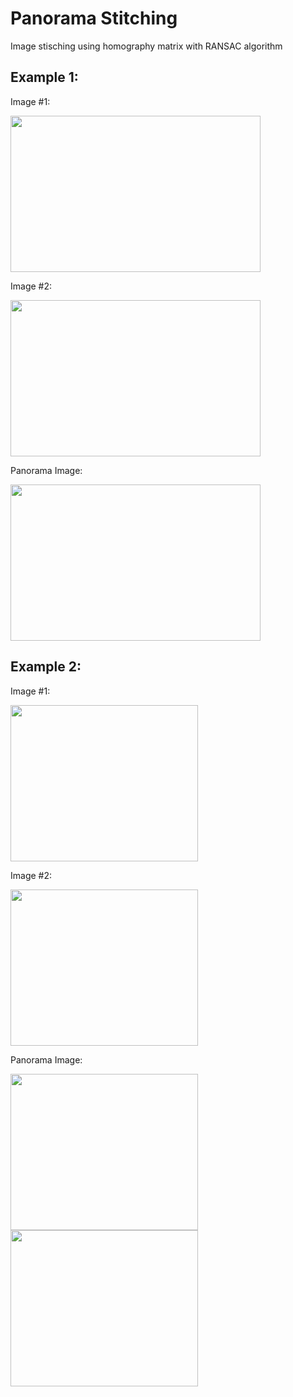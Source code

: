 # Panorama Stitching
Image stisching using homography matrix with RANSAC algorithm

## Example 1:
Image #1:

<img src="https://user-images.githubusercontent.com/102179195/161242102-c8a6187d-1a7d-4e64-8cb7-ac2b5e6dd382.jpg" width="400" height="250" />


Image #2:

<img src="https://user-images.githubusercontent.com/102179195/161241484-f1fd7d9e-1c2e-4e09-93e1-10d902e80bbd.jpg" width="400" height="250" />

Panorama Image:

<img src="https://user-images.githubusercontent.com/102179195/161242752-048bd0d0-031d-4cef-aa58-83750bb7e5fd.png" width="400" height="250" />

## Example 2:

Image #1:

<img src="https://user-images.githubusercontent.com/102179195/161243115-2d85d796-6908-4542-9ad8-9fd6cfea72c5.jpg" width="300" height="250" />


Image #2:

<img src="https://user-images.githubusercontent.com/102179195/161243129-6ecd39c7-ff70-4ee1-81a9-b4343d2c6659.jpg" width="300" height="250" />

Panorama Image:

<img src="https://user-images.githubusercontent.com/102179195/161243752-1cd4cda8-493b-41c2-b88a-ebff69427ab4.png" width="300" height="250" /> <img src="https://user-images.githubusercontent.com/102179195/161243533-ed7aa8d5-6b82-4855-abfb-597a42ce374f.png" width="300" height="250" />

